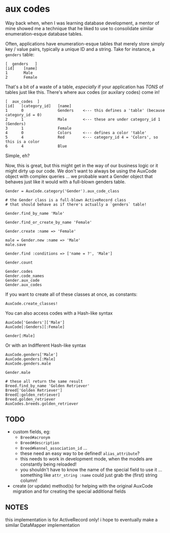aux codes
=========

Way back when, when I was learning database development, a mentor of mine showed me 
a technique that he liked to use to consolidate similar enumeration-esque database tables.

Often, applications have enumeration-esque tables that merely store simply key / value pairs, 
typically a unique ID and a string.  Take for instance, a `genders` table:

    [  genders   ]
    [id]    [name]
    1       Male
    2       Female

That's a bit of a waste of a table, *especially* if your application has *TONS* of tables 
just like this.  There's where aux codes (or auxilary codes) come in!

    [  aux_codes  ]
    [id]   [category_id]   [name]
    1      0               Genders    <--- this defines a 'table' (because category_id = 0)
    2      1               Male       <--- these are under category_id 1 (Genders)
    3      1               Female
    4      0               Colors     <--- defines a color 'table'
    5      4               Red        <--- category_id 4 = 'Colors', so this is a color
    6      4               Blue

Simple, eh?

Now, this is great, but this might get in the way of our business logic or it might 
dirty up our code.  We don't want to always be using the AuxCode object with complex 
queries ... we probable want a Gender object that behaves just like it would with a
full-blown genders table.

    Gender = AuxCode.category('Gender').aux_code_class

    # the Gender class is a full-blown ActiveRecord class
    # that should behave as if there's actually a `genders` table!

    Gender.find_by_name 'Male'

    Gender.find_or_create_by_name 'Female'

    Gender.create :name => 'Female'

    male = Gender.new :name => 'Male'
    male.save

    Gender.find :conditions => ['name = ?', 'Male']

    Gender.count

    Gender.codes
    Gender.code_names
    Gender.aux_code
    Gender.aux_codes

If you want to create all of these classes at once, as constants:

    AuxCode.create_classes!

You can also access codes with a Hash-like syntax

    AuxCode['Genders']['Male']
    AuxCode[:Genders][:Female]

    Gender[:Male]

Or with an Indifferent Hash-like syntax

    AuxCode.genders['Male']
    AuxCode.genders[:Male]
    AuxCode.genders.male

    Gender.male

    # these all return the same result
    Breed.find_by_name 'Golden Retriever'
    Breed['Golden Retriever']
    Breed[:golden_retriever]
    Breed.golden_retriever
    AuxCodes.breeds.golden_retriever

TODO
----

 * custom fields, eg:
   * `Breed#acronym`
   * `Breed#description`
   * `Breed#kennel_association_id` ...
   * these need an easy way to be defined!  `alias_attribute`?
   * this needs to work in development mode, when the models are constantly being reloaded!
   * you shouldn't have to know the name of the special field to use it ... something like `attr_string :name` could just grab the (first) string column!
 * create (or update) method(s) for helping with the original AuxCode migration and for creating the special additional fields

NOTES
-----

this implementation is for ActiveRecord only!  i hope to eventually make a similar DataMapper implementation
